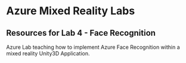 # Azure Mixed Reality Labs

## Resources for Lab 4 - Face Recognition

Azure Lab teaching how to implement Azure Face Recognition within a mixed reality Unity3D Application.